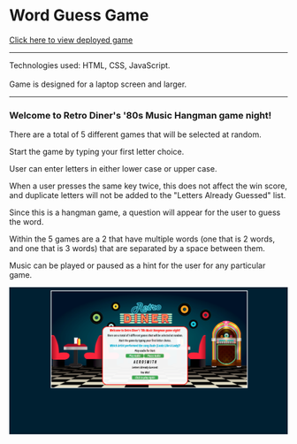 # Word Guess Game

[Click here to view deployed game](https://makicoding.github.io/Word-Guess-Game/index.html)
<br>
***

Technologies used: HTML, CSS, JavaScript.
<br></br>
Game is designed for a laptop screen and larger. 

***
### Welcome to Retro Diner's '80s Music Hangman game night!

There are a total of 5 different games that will be selected at random.

Start the game by typing your first letter choice.

User can enter letters in either lower case or upper case.

When a user presses the same key twice, this does not affect the win score, and duplicate letters will not be added to the "Letters Already Guessed" list.

Since this is a hangman game, a question will appear for the user to guess the word.

Within the 5 games are a 2 that have multiple words (one that is 2 words, and one that is 3 words) that are separated by a space between them.

Music can be played or paused as a hint for the user for any particular game.

![Screenshot](https://raw.githubusercontent.com/makicoding/Word-Guess-Game/master/screenshot/80sMusicHangman_Screenshot_01.png)
